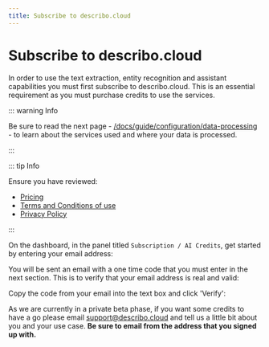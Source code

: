 ```yaml
---
title: Subscribe to describo.cloud
---
```


# Subscribe to describo.cloud

In order to use the text extraction, entity recognition and assistant capabilities you must first
subscribe to describo.cloud. This is an essential requirement as you must purchase credits to use
the services.

::: warning Info

Be sure to read the next page -
[/docs/guide/configuration/data-processing](/docs/guide/configuration/data-processing) - to learn
about the services used and where your data is processed.

:::

::: tip Info

Ensure you have reviewed:

-   [Pricing](/pricing.html)
-   [Terms and Conditions of use](/terms-and-conditions.html)
-   [Privacy Policy](/privacy-policy.html)

:::

On the dashboard, in the panel titled `Subscription / AI Credits`, get started by entering your
email address:

<ImageComponent src="/images/configuration/subscribe1.webp" />

You will be sent an email with a one time code that you must enter in the next section. This is to
verify that your email address is real and valid:

<ImageComponent src="/images/configuration/subscribe2.webp" />

Copy the code from your email into the text box and click 'Verify':

<ImageComponent src="/images/configuration/subscribe3.webp" />

As we are currently in a private beta phase, if you want some credits to have a go please email
<a href="mailto:support@describo.cloud">support@describo.cloud</a> and tell us a little bit about
you and your use case. **Be sure to email from the address that you signed up with.**

<ImageComponent src="/images/configuration/subscribe4.webp" />
